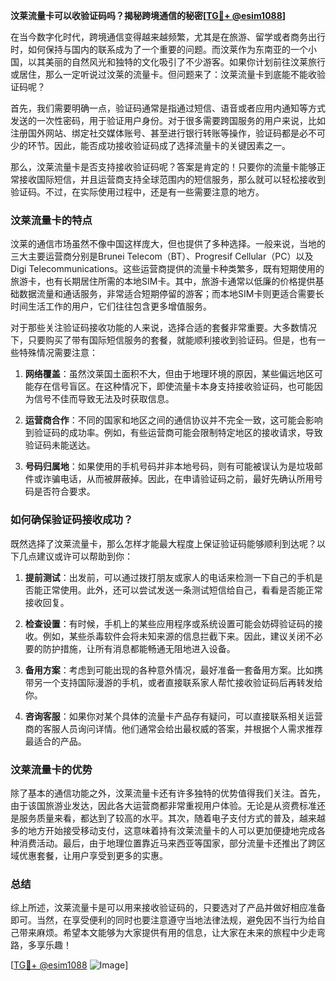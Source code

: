**汶莱流量卡可以收验证码吗？揭秘跨境通信的秘密[[TG💪+ @esim1088](https://t.me/s/esim1088)]**

在当今数字化时代，跨境通信变得越来越频繁，尤其是在旅游、留学或者商务出行时，如何保持与国内的联系成为了一个重要的问题。而汶莱作为东南亚的一个小国，以其美丽的自然风光和独特的文化吸引了不少游客。如果你计划前往汶莱旅行或居住，那么一定听说过汶莱的流量卡。但问题来了：汶莱流量卡到底能不能收验证码呢？

首先，我们需要明确一点，验证码通常是指通过短信、语音或者应用内通知等方式发送的一次性密码，用于验证用户身份。对于很多需要跨国服务的用户来说，比如注册国外网站、绑定社交媒体账号、甚至进行银行转账等操作，验证码都是必不可少的环节。因此，能否成功接收验证码成了选择流量卡的关键因素之一。

那么，汶莱流量卡是否支持接收验证码呢？答案是肯定的！只要你的流量卡能够正常接收国际短信，并且运营商支持全球范围内的短信服务，那么就可以轻松接收到验证码。不过，在实际使用过程中，还是有一些需要注意的地方。

### 汶莱流量卡的特点

汶莱的通信市场虽然不像中国这样庞大，但也提供了多种选择。一般来说，当地的三大主要运营商分别是Brunei Telecom（BT）、Progresif Cellular（PC）以及Digi Telecommunications。这些运营商提供的流量卡种类繁多，既有短期使用的旅游卡，也有长期居住所需的本地SIM卡。其中，旅游卡通常以低廉的价格提供基础数据流量和通话服务，非常适合短期停留的游客；而本地SIM卡则更适合需要长时间生活工作的用户，它们往往包含更多增值服务。

对于那些关注验证码接收功能的人来说，选择合适的套餐非常重要。大多数情况下，只要购买了带有国际短信服务的套餐，就能顺利接收到验证码。但是，也有一些特殊情况需要注意：

1. **网络覆盖**：虽然汶莱国土面积不大，但由于地理环境的原因，某些偏远地区可能存在信号盲区。在这种情况下，即使流量卡本身支持接收验证码，也可能因为信号不佳而导致无法及时获取信息。
   
2. **运营商合作**：不同的国家和地区之间的通信协议并不完全一致，这可能会影响到验证码的成功率。例如，有些运营商可能会限制特定地区的接收请求，导致验证码未能送达。

3. **号码归属地**：如果使用的手机号码并非本地号码，则有可能被误认为是垃圾邮件或诈骗电话，从而被屏蔽掉。因此，在申请验证码之前，最好先确认所用号码是否符合要求。

### 如何确保验证码接收成功？

既然选择了汶莱流量卡，那么怎样才能最大程度上保证验证码能够顺利到达呢？以下几点建议或许可以帮助到你：

1. **提前测试**：出发前，可以通过拨打朋友或家人的电话来检测一下自己的手机是否能正常使用。此外，还可以尝试发送一条测试短信给自己，看看是否能正常接收回复。

2. **检查设置**：有时候，手机上的某些应用程序或系统设置可能会妨碍验证码的接收。例如，某些杀毒软件会将未知来源的信息拦截下来。因此，建议关闭不必要的防护措施，让所有消息都能畅通无阻地进入设备。

3. **备用方案**：考虑到可能出现的各种意外情况，最好准备一套备用方案。比如携带另一个支持国际漫游的手机，或者直接联系家人帮忙接收验证码后再转发给你。

4. **咨询客服**：如果你对某个具体的流量卡产品存有疑问，可以直接联系相关运营商的客服人员询问详情。他们通常会给出最权威的答案，并根据个人需求推荐最适合的产品。

### 汶莱流量卡的优势

除了基本的通信功能之外，汶莱流量卡还有许多独特的优势值得我们关注。首先，由于该国旅游业发达，因此各大运营商都非常重视用户体验。无论是从资费标准还是服务质量来看，都达到了较高的水平。其次，随着电子支付方式的普及，越来越多的地方开始接受移动支付，这意味着持有汶莱流量卡的人可以更加便捷地完成各种消费活动。最后，由于地理位置靠近马来西亚等国家，部分流量卡还推出了跨区域优惠套餐，让用户享受到更多的实惠。

### 总结

综上所述，汶莱流量卡是可以用来接收验证码的，只要选对了产品并做好相应准备即可。当然，在享受便利的同时也要注意遵守当地法律法规，避免因不当行为给自己带来麻烦。希望本文能够为大家提供有用的信息，让大家在未来的旅程中少走弯路，多享乐趣！

[[TG💪+ @esim1088](https://t.me/s/esim1088) ![Image](https://i.postimg.cc/4NQfJmqS/Snipaste-2025-05-13-00-14-12.png)]